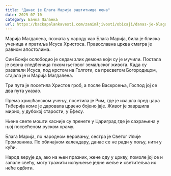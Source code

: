 ```yaml
---
title: "Данас је Блага Марија заштитница жена"
date: 2025-07-10
category: Бачка Паланка
url: https://backapalankavesti.com/zanimljivosti/obicaji/danas-je-blaga-marija-zastitnica-zena234/
---
```


Марија Магдалена, позната у народу као Блага Марија, била је блиска ученица и пратиља Исуса Христоса. Православна црква сматра је равном апостолима.

Син Божји ослободио је седам злих демона који су је мучили. Постала је верна следбеница током његовог земаљског живота. Када су разапели Исуса, под крстом на Голготи, са пресветом Богородицом, стајала је и Марија Магдалена.

Три пута је посетила Христов гроб, а после Васкрсења, Господ јој се два пута указао.

Према хришћанском учењу, посетила је Рим, где је изашла пред цара Тиберија коме је даровала црвено бојено јаје. Живот је завршила мирно, у дубокој старости, у Ефесу.

Њене свете мошти касније су пренете у Цариград где је сахрањена у њој посвећеном руском храму.

Блага Марија, по народном веровању, сестра је Светог Илије Громовника. По обичајном календару, данас се не ради у пољу, нити у кући.

Народ верује да, ако на њен празник, жене оду у цркву, помоле јој се и запале свећу, могу тражити испуњење једне жеље и светитељка их неће одбити.
